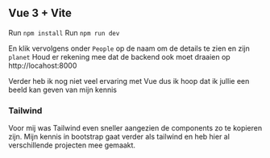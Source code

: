 ## Vue 3 + Vite

Run `npm install`
Run `npm run dev`

En klik vervolgens onder `People` op de naam om de details te zien en zijn `planet`
Houd er rekening mee dat de backend ook moet draaien op http://locahost:8000

Verder heb ik nog niet veel ervaring met Vue dus ik hoop dat ik jullie een beeld kan geven van mijn kennis


### Tailwind

Voor mij was Tailwind even sneller aangezien de components zo te kopieren zijn.
Mijn kennis in bootstrap gaat verder als tailwind en heb hier al verschillende projecten mee gemaakt.
